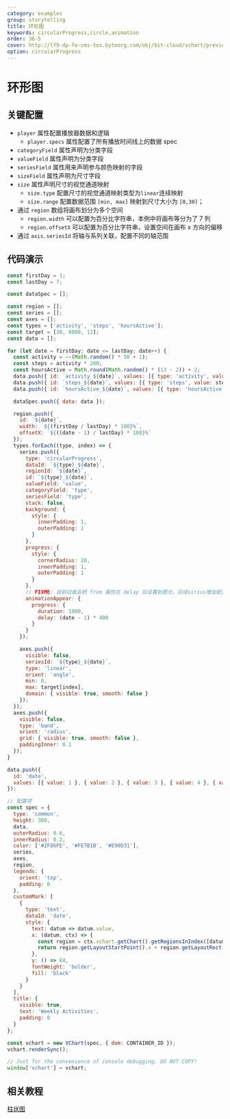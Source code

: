 ```yaml
---
category: examples
group: storytelling
title: 环形图
keywords: circularProgress,circle,animation
order: 36-5
cover: http://lf9-dp-fe-cms-tos.byteorg.com/obj/bit-cloud/vchart/preview/storytelling/weekly-activity.gif
option: circularProgress
---
```


# 环形图

## 关键配置

- `player` 属性配置播放器数据和逻辑
  - `player.specs` 属性配置了所有播放时间线上的数据 spec
- `categoryField` 属性声明为分类字段
- `valueField` 属性声明为分类字段
- `seriesField` 属性用来声明参与颜色映射的字段
- `sizeField` 属性声明为尺寸字段
- `size` 属性声明尺寸的视觉通道映射
  - `size.type` 配置尺寸的视觉通道映射类型为`linear`连续映射
  - `size.range` 配置数据范围 `[min, max]` 映射到尺寸大小为 `[0,30]`；
- 通过 `region` 数组将画布划分为多个空间
  - `region.width` 可以配置为百分比字符串，本例中将画布等分为了 7 列
  - `region.offsetX` 可以配置为百分比字符串，设置空间在画布 x 方向的偏移
- 通过 `axis.seriesId` 将轴与系列关联，配置不同的轴范围

## 代码演示

```javascript livedemo
const firstDay = 1;
const lastDay = 7;

const dataSpec = [];

const region = [];
const series = [];
const axes = [];
const types = ['activity', 'steps', 'hoursActive'];
const target = [30, 8000, 12];
const data = [];

for (let date = firstDay; date <= lastDay; date++) {
  const activity = ~~(Math.random() * 50 + 1);
  const steps = activity * 200;
  const hoursActive = Math.round(Math.random() * (13 - 2)) + 2;
  data.push({ id: `activity_${date}`, values: [{ type: 'activity', value: activity }] });
  data.push({ id: `steps_${date}`, values: [{ type: 'steps', value: steps }] });
  data.push({ id: `hoursActive_${date}`, values: [{ type: 'hoursActive', value: hoursActive }] });

  dataSpec.push({ data: data });

  region.push({
    id: `${date}`,
    width: `${(firstDay / lastDay) * 100}%`,
    offsetX: `${((date - 1) / lastDay) * 100}%`
  });
  types.forEach((type, index) => {
    series.push({
      type: 'circularProgress',
      dataId: `${type}_${date}`,
      regionId: `${date}`,
      id: `${type}_${date}`,
      valueField: 'value',
      categoryField: 'type',
      seriesField: 'type',
      stack: false,
      background: {
        style: {
          innerPadding: 1,
          outerPadding: 1
        }
      },
      progress: {
        style: {
          cornerRadius: 20,
          innerPadding: 1,
          outerPadding: 1
        }
      },
      // FIXME: 目前动画会把 from 属性在 delay 后设置到图元，后续sirius增加配置后效果会正常
      animationAppear: {
        progress: {
          duration: 1000,
          delay: (date - 1) * 400
        }
      }
    });

    axes.push({
      visible: false,
      seriesId: `${type}_${date}`,
      type: 'linear',
      orient: 'angle',
      min: 0,
      max: target[index],
      domain: { visible: true, smooth: false }
    });
  });
  axes.push({
    visible: false,
    type: 'band',
    orient: 'radius',
    grid: { visible: true, smooth: false },
    paddingInner: 0.1
  });
}

data.push({
  id: 'date',
  values: [{ value: 1 }, { value: 2 }, { value: 3 }, { value: 4 }, { value: 5 }, { value: 6 }, { value: 7 }]
});

// 配置项
const spec = {
  type: 'common',
  height: 300,
  data,
  outerRadius: 0.6,
  innerRadius: 0.2,
  color: ['#2F86FE', '#FE7B1B', '#E90D31'],
  series,
  axes,
  region,
  legends: {
    orient: 'top',
    padding: 0
  },
  customMark: [
    {
      type: 'text',
      dataId: 'date',
      style: {
        text: datum => datum.value,
        x: (datum, ctx) => {
          const region = ctx.vchart.getChart().getRegionsInIndex([datum.value - 1])[0];
          return region.getLayoutStartPoint().x + region.getLayoutRect().width / 2;
        },
        y: () => 84,
        fontWeight: 'bolder',
        fill: 'black'
      }
    }
  ],
  title: {
    visible: true,
    text: 'Weekly Activities',
    padding: 0
  }
};

const vchart = new VChart(spec, { dom: CONTAINER_ID });
vchart.renderSync();

// Just for the convenience of console debugging, DO NOT COPY!
window['vchart'] = vchart;
```

## 相关教程

[柱状图](link)
